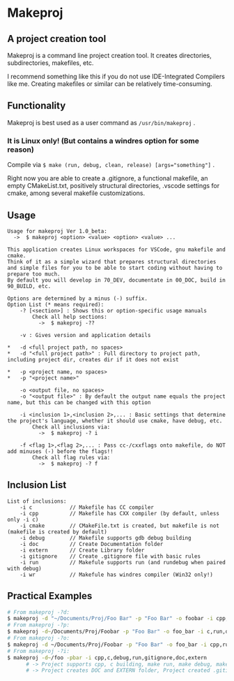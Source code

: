 # Makeproj
## A project creation tool

Makeproj is a command line project creation tool. It creates directories, subdirectories, makefiles, etc.

I recommend something like this if you do not use IDE-Integrated Compilers like me.
Creating makefiles or similar can be relatively time-consuming.

## Functionality

Makeproj is best used as a user command as `/usr/bin/makeproj` .
### It is Linux only! (But contains a windres option for some reason)

Compile via `$ make (run, debug, clean, release) [args="something"]` .

Right now you are able to create a .gitignore, a functional makefile, an empty CMakeList.txt, positively structural directories, .vscode settings for cmake, among several makefile customizations.

## Usage

```
Usage for makeproj Ver 1.0_beta:
  ->  $ makeproj <option> <value> <option> <value> ...

This application creates Linux workspaces for VSCode, gnu makefile and cmake.
Think of it as a simple wizard that prepares structural directories and simple files for you to be able to start coding without having to prepare too much.
By default you will develop in 70_DEV, documentate in 00_DOC, build in 90_BUILD, etc.

Options are determined by a minus (-) suffix.
Option List (* means required):
    -? [<section>] : Shows this or option-specific usage manuals
        Check all help sections:
          ->  $ makeproj -??

    -v : Gives version and application details

*   -d <full project path, no spaces>
*   -d "<full project path>" : Full directory to project path, including project dir, creates dir if it does not exist

*   -p <project name, no spaces>
*   -p "<project name>"

    -o <output file, no spaces>
    -o "<output file>" : By default the output name equals the project name, but this can be changed with this option

    -i <inclusion 1>,<inclusion 2>,... : Basic settings that determine the project's language, whether it should use cmake, have debug, etc.
        Check all inclusions via:
          ->  $ makeproj -? i

    -f <flag 1>,<flag 2>,... : Pass cc-/cxxflags onto makefile, do NOT add minuses (-) before the flags!!
        Check all flag rules via:
          ->  $ makeproj -? f
```

## Inclusion List
```
List of inclusions:
    -i c            // Makefile has CC compiler
    -i cpp          // Makefile has CXX compiler (by default, unless only -i c)
    -i cmake        // CMakeFile.txt is created, but makefile is not (makefile is created by default)
    -i debug        // Makefile supports gdb debug building
    -i doc          // Create Documentation folder
    -i extern       // Create Library folder
    -i gitignore    // Create .gitignore file with basic rules
    -i run          // Makefule supports run (and rundebug when paired with debug)
    -i wr           // Makefule has windres compiler (Win32 only!)
```

## Practical Examples
```bash
# From makeproj -?d:
$ makeproj -d "~/Documents/Proj/Foo Bar" -p "Foo Bar" -o foobar -i cpp,debug,run
# From makeproj -?p:
$ makeproj -d~/Documents/Proj/Foobar -p "Foo Bar" -o foo_bar -i c,run,debug
# From makeproj -?o:
$ makeproj -d ~/Documents/Proj/Foobar -p "Foo Bar" -o foo_bar -i cpp,run,debug
# From makeproj -?i:
$ makeproj -d~/foo -pbar -i cpp,c,debug,run,gitignore,doc,extern
      # -> Project supports cpp, c building, make run, make debug, make rundebug
      # -> Project creates DOC and EXTERN folder, Project created .gitignore
```
